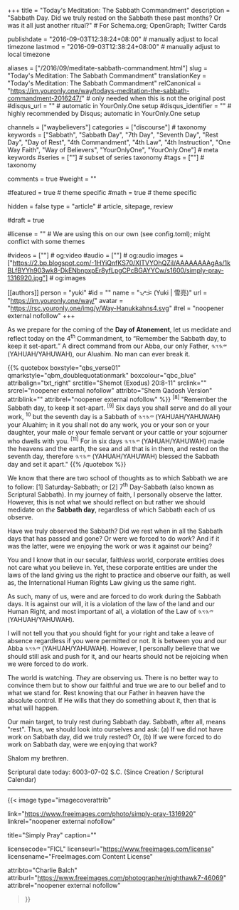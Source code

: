 +++
title = "Today's Meditation: The Sabbath Commandment"
description = "Sabbath Day. Did we truly rested on the Sabbath these past months? Or was it all just another ritual?"  # For Schema.org; OpenGraph; Twitter Cards

publishdate = "2016-09-03T12:38:24+08:00"                          # manually adjust to local timezone
lastmod = "2016-09-03T12:38:24+08:00"                          # manually adjust to local timezone

aliases = ["/2016/09/meditate-sabbath-commandment.html"]
slug = "Today's Meditation: The Sabbath Commandment"
translationKey = "Today's Meditation: The Sabbath Commandment"
relCanonical = "https://im.youronly.one/way/todays-meditation-the-sabbath-commandment-2016247/"                           # only needed when this is not the original post
#disqus_url = ""                                                    # automatic in YourOnly.One setup
#disqus_identifier = ""                                             # highly recommended by Disqus; automatic in YourOnly.One setup

channels = ["waybelievers"]
categories = ["discourse"]                           # taxonomy
keywords = ["Sabbath", "Sabbath Day", "7th Day", "Seventh Day", "Rest Day", "Day of Rest", "4th Commandment", "4th Law", "4th Instruction", "One Way Faith", "Way of Believers", "YourOnlyOne", "YourOnly.One"]                             # meta keywords
#series = [""]                               # subset of series taxonomy
#tags = [""]                                 # taxonomy

comments = true
#weight = ""

#featured = true                              # theme specific
#math = true                                  # theme specific

hidden = false
type = "article"                                                           # article, sitepage, review

#draft = true

#license = ""                                 # We are using this on our own (see config.toml); might conflict with some themes

#videos = [""]                                # og:video
#audio = [""]                                 # og:audio
images = ["https://2.bp.blogspot.com/-1HYiQnfKS70/XlTVYOhQZiI/AAAAAAAAgAs/1kBLfBYYh903wk8-DkENbnpxpEr8yfLpgCPcBGAYYCw/s1600/simply-pray-1316920.jpg"]    # og:images

[[authors]]
person = "yuki"
#id = ""
name = "ᜌᜓᜃᜒ (Yuki | 雪亮)"
url = "https://im.youronly.one/way/"
avatar = "https://rsc.youronly.one/img/y/Way-Hanukkahns4.svg"
#rel = "noopener external nofollow"
+++

As we prepare for the coming of the **Day of Atonement**, let us medidate and reflect today on the 4<sup>th</sup> Commandment, to <q>Remember the Sabbath day, to keep it set-apart.</q> A direct command from our Abba, our only Father, <bdi dir="rtl" lang="hbo-Hebr">𐤉𐤄𐤅𐤄</bdi> (YAHUAH/YAHUWAH), our Aluahim. No man can ever break it.

<!--more-->

{{% quotebox boxstyle="qbs_verse01" qmarkstyle="qbm_doublequotationmark" boxcolour="qbc_blue" attribalign="txt_right" srctitle="Shemot (Exodus) 20:8-11" srclink="" srcrel="noopener external nofollow" attribto="Shem Qadosh Version" attriblink="" attribrel="noopener external nofollow" %}}
<sup>[8]</sup> "Remember the Sabbath day, to keep it set-apart. <sup>[9]</sup> Six days you shall serve and do all your work, <sup>10</sup> but the seventh day is a Sabbath of <bdi dir="rtl" lang="hbo-Hebr">𐤉𐤄𐤅𐤄</bdi> (YAHUAH/YAHUWAH) your Aluahim; in it you shall not do any work, you or your son or your daughter, your male or your female servant or your cattle or your sojourner who dwells with you. <sup>[11]</sup> For in six days <bdi dir="rtl" lang="hbo-Hebr">𐤉𐤄𐤅𐤄</bdi> (YAHUAH/YAHUWAH) made the heavens and the earth, the sea and all that is in them, and rested on the seventh day, therefore <bdi dir="rtl" lang="hbo-Hebr">𐤉𐤄𐤅𐤄</bdi> (YAHUAH/YAHUWAH) blessed the Sabbath day and set it apart."
{{% /quotebox %}}

We know that there are two school of thoughts as to which Sabbath we are to follow: [1] Saturday-Sabbath; or [2] 7<sup>th</sup> Day-Sabbath (also known as Scriptural Sabbath). In my journey of faith, I personally observe the latter. However, this is not what we should reflect on but rather we should medidate on *the* **Sabbath day**, regardless of which Sabbath each of us observe.

Have we truly observed the Sabbath? Did we rest when in all the Sabbath days that has passed and gone? Or were we forced to do *work*? And if it was the latter, were we enjoying the work or was it against our being?

You and I know that in our secular, faith*less* world, corporate entities does not care what you believe in. Yet, these corporate entities are under the laws of the land giving us the right to practice and observe our faith, as well as, the International Human Rights Law giving us the same right.

As such, many of us, were and are forced to do work during the Sabbath days. It is against our will, it is a violation of the law of the land and our Human Right, and most important of all, a violation of the Law of <bdi dir="rtl" lang="hbo-Hebr">𐤉𐤄𐤅𐤄</bdi> (YAHUAH/YAHUWAH).

I will not tell you that you should fight for your right and take a leave of absence regardless if you were permitted or not. It is between you and our Abba <bdi dir="rtl" lang="hbo-Hebr">𐤉𐤄𐤅𐤄</bdi> (YAHUAH/YAHUWAH). However, I personally believe that we should still ask and push for it, and our hearts should not be rejoicing when we were forced to do work.

The world is watching. *They* are observing us. There is no better way to convince them but to show our faithful and true we are to our belief and to what we stand for. Rest knowing that our Father in heaven have the absolute control. If He wills that they do something about it, then that is what will happen.

Our main target, to truly rest during Sabbath day. Sabbath, after all, means "rest". Thus, we should look into ourselves and ask: (a) If we did not have work on Sabbath day, did we truly rested? Or, (b) If we were forced to do work on Sabbath day, were we enjoying that work?

Shalom my brethren.

Scriptural date today: 6003-07-02 S.C. (Since Creation / Scriptural Calendar)

---

{{< image
  type="imagecoverattrib"

  link="https://www.freeimages.com/photo/simply-pray-1316920"
  linkrel="noopener external nofollow"

  title="Simply Pray"
  caption=""

  licensecode="FICL"
  licenseurl="https://www.freeimages.com/license"
  licensename="FreeImages.com Content License"

  attribto="Charlie Balch"
  attriburl="https://www.freeimages.com/photographer/nighthawk7-46069"
  attribrel="noopener external nofollow"
>}}
